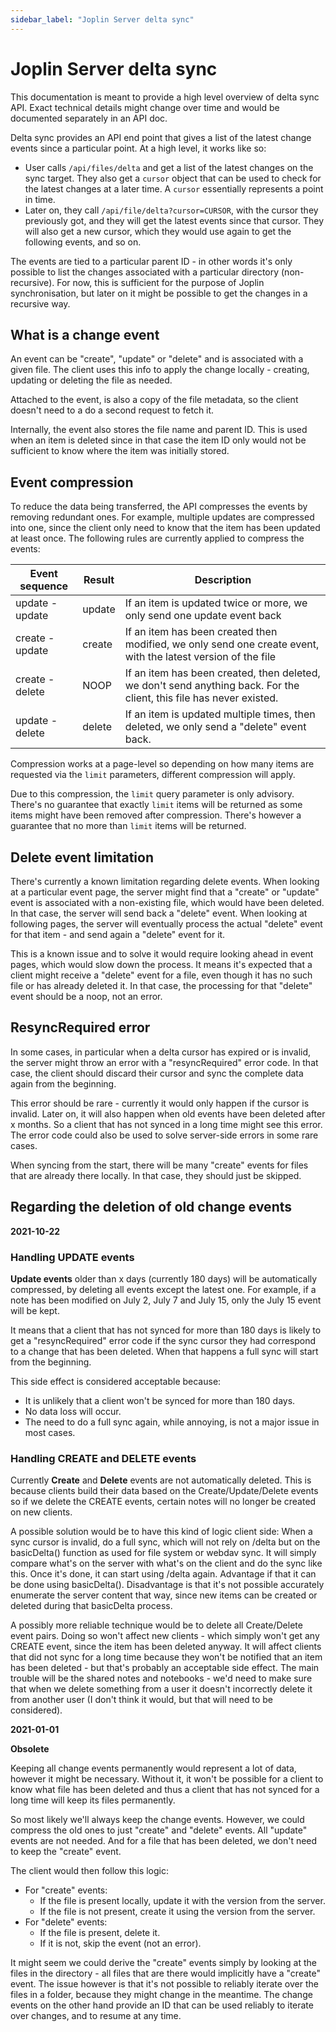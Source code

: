 ```yaml
---
sidebar_label: "Joplin Server delta sync"
---
```


# Joplin Server delta sync

This documentation is meant to provide a high level overview of delta sync API. Exact technical details might change over time and would be documented separately in an API doc.

Delta sync provides an API end point that gives a list of the latest change events since a particular point. At a high level, it works like so:

- User calls `/api/files/delta` and get a list of the latest changes on the sync target. They also get a `cursor` object that can be used to check for the latest changes at a later time. A `cursor` essentially represents a point in time.
- Later on, they call `/api/file/delta?cursor=CURSOR`, with the cursor they previously got, and they will get the latest events since that cursor. They will also get a new cursor, which they would use again to get the following events, and so on.

The events are tied to a particular parent ID - in other words it's only possible to list the changes associated with a particular directory (non-recursive). For now, this is sufficient for the purpose of Joplin synchronisation, but later on it might be possible to get the changes in a recursive way.

## What is a change event

An event can be "create", "update" or "delete" and is associated with a given file. The client uses this info to apply the change locally - creating, updating or deleting the file as needed.

Attached to the event, is also a copy of the file metadata, so the client doesn't need to a do a second request to fetch it.

Internally, the event also stores the file name and parent ID. This is used when an item is deleted since in that case the item ID only would not be sufficient to know where the item was initially stored.

## Event compression

To reduce the data being transferred, the API compresses the events by removing redundant ones. For example, multiple updates are compressed into one, since the client only need to know that the item has been updated at least once. The following rules are currently applied to compress the events:

| Event sequence | Result | Description |
| ----- | ----- | ----- |
| update - update | update | If an item is updated twice or more, we only send one update event back |
| create - update | create | If an item has been created then modified, we only send one create event, with the latest version of the file |
| create - delete | NOOP  | If an item has been created, then deleted, we don't send anything back. For the client, this file has never existed. |
| update - delete | delete | If an item is updated multiple times, then deleted, we only send a "delete" event back. |

Compression works at a page-level so depending on how many items are requested via the `limit` parameters, different compression will apply.

Due to this compression, the `limit` query parameter is only advisory. There's no guarantee that exactly `limit` items will be returned as some items might have been removed after compression. There's however a guarantee that no more than `limit` items will be returned.

## Delete event limitation

There's currently a known limitation regarding delete events. When looking at a particular event page, the server might find that a "create" or "update" event is associated with a non-existing file, which would have been deleted. In that case, the server will send back a "delete" event. When looking at following pages, the server will eventually process the actual "delete" event for that item - and send again a "delete" event for it.

This is a known issue and to solve it would require looking ahead in event pages, which would slow down the process. It means it's expected that a client might receive a "delete" event for a file, even though it has no such file or has already deleted it. In that case, the processing for that "delete" event should be a noop, not an error.

## ResyncRequired error

In some cases, in particular when a delta cursor has expired or is invalid, the server might throw an error with a "resyncRequired" error code. In that case, the client should discard their cursor and sync the complete data again from the beginning.

This error should be rare - currently it would only happen if the cursor is invalid. Later on, it will also happen when old events have been deleted after x months. So a client that has not synced in a long time might see this error. The error code could also be used to solve server-side errors in some rare cases.

When syncing from the start, there will be many "create" events for files that are already there locally. In that case, they should just be skipped.

## Regarding the deletion of old change events

**2021-10-22**

### Handling UPDATE events

**Update events** older than x days (currently 180 days) will be automatically compressed, by deleting all events except the latest one. For example, if a note has been modified on July 2, July 7 and July 15, only the July 15 event will be kept.

It means that a client that has not synced for more than 180 days is likely to get a "resyncRequired" error code if the sync cursor they had correspond to a change that has been deleted. When that happens a full sync will start from the beginning.

This side effect is considered acceptable because:

- It is unlikely that a client won't be synced for more than 180 days.
- No data loss will occur.
- The need to do a full sync again, while annoying, is not a major issue in most cases.

### Handling CREATE and DELETE events

Currently **Create** and **Delete** events are not automatically deleted. This is because clients build their data based on the Create/Update/Delete events so if we delete the CREATE events, certain notes will no longer be created on new clients.

A possible solution would be to have this kind of logic client side: When a sync cursor is invalid, do a full sync, which will not rely on /delta but on the basicDelta() function as used for file system or webdav sync. It will simply compare what's on the server with what's on the client and do the sync like this. Once it's done, it can start using /delta again. Advantage if that it can be done using basicDelta(). Disadvantage is that it's not possible accurately enumerate the server content that way, since new items can be created or deleted during that basicDelta process.

A possibly more reliable technique would be to delete all Create/Delete event pairs. Doing so won't affect new clients - which simply won't get any CREATE event, since the item has been deleted anyway. It will affect clients that did not sync for a long time because they won't be notified that an item has been deleted - but that's probably an acceptable side effect. The main trouble will be the shared notes and notebooks - we'd need to make sure that when we delete something from a user it doesn't incorrectly delete it from another user (I don't think it would, but that will need to be considered).

**2021-01-01**

**Obsolete**

Keeping all change events permanently would represent a lot of data, however it might be necessary. Without it, it won't be possible for a client to know what file has been deleted and thus a client that has not synced for a long time will keep its files permanently.

So most likely we'll always keep the change events. However, we could compress the old ones to just "create" and "delete" events. All "update" events are not needed. And for a file that has been deleted, we don't need to keep the "create" event.

The client would then follow this logic:

- For "create" events:
	- If the file is present locally, update it with the version from the server.
	- If the file is not present, create it using the version from the server.
- For "delete" events:
	- If the file is present, delete it.
	- If it is not, skip the event (not an error).

It might seem we could derive the "create" events simply by looking at the files in the directory - all files that are there would implicitly have a "create" event. The issue however is that it's not possible to reliably iterate over the files in a folder, because they might change in the meantime. The change events on the other hand provide an ID that can be used reliably to iterate over changes, and to resume at any time.
